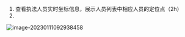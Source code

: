 1. 查看执法人员实时坐标信息，展示人员列表中相应人员的定位点（2h）
2. 

![image-20230111092938458](https://xmls-typora-pic.oss-cn-shanghai.aliyuncs.com/pic/image-20230111092938458.png)